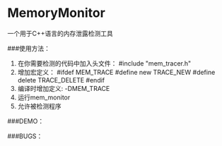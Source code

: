 MemoryMonitor
=============

一个用于C++语言的内存泄露检测工具

###使用方法：
  1. 在你需要检测的代码中加入头文件： #include "mem_tracer.h"
  2. 增加宏定义：
          #ifdef MEM_TRACE
          #define new     TRACE_NEW
          #define delete  TRACE_DELETE
          #endif
  3. 编译时增加定义: -DMEM_TRACE
  4. 运行mem_monitor
  5. 允许被检测程序
  
###DEMO：

###BUGS：
  
